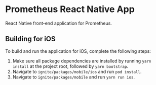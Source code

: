 # Prometheus React Native App

React Native front-end application for Prometheus.

## Building for iOS

To build and run the application for iOS, complete the following steps:

1. Make sure all package dependencies are installed by running `yarn install`
   at the project root, followed by `yarn bootstrap`.
2. Navigate to `ignite/packages/mobile/ios` and run `pod install`.
3. Navigate to `ignite/packages/mobile` and run `yarn run ios`.
